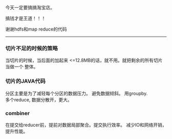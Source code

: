今天一定要搞搞淘宝店。

搞钱才是王道！！！

谢谢hdfs和map reduce的代码


***
### 切片不足的时候的策略
当切片的时候，当后面的加起来 <=12.8MB的话，就不用。就把剩余的所有切片当做一个
整体。


### 切片的JAVA代码

分区主要是为了减轻每个分区的数据压力。
避免数据倾斜。
用groupby.  
多个reduce, 数据分散开，更大。

### combiner 

在提交给reducer前，提前对数据局部聚合。提交执行效率。
减少IO和网络开销，提升性能。








